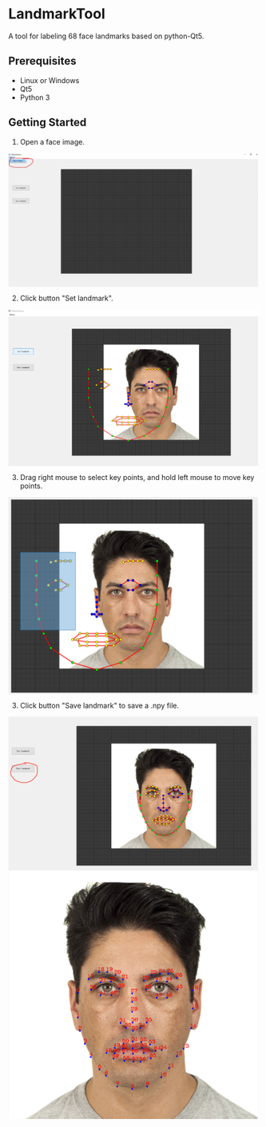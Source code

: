 # LandmarkTool
A tool for labeling 68 face landmarks based on python-Qt5.

## Prerequisites
 
 * Linux or Windows
 * Qt5
 * Python 3

## Getting Started
1. Open a face image.
<img src="https://github.com/SwordHolderSH/LandmarkTool/blob/main/demo/1.jpg" width="500" align="center" />

2. Click button "Set landmark". 

<img src="https://github.com/SwordHolderSH/LandmarkTool/blob/main/demo/2.png" width="500" align="center" />

3. Drag right mouse to select key points, and hold left mouse to move key points.
<img src="https://github.com/SwordHolderSH/LandmarkTool/blob/main/demo/3.png" width="500" align="center" />

3. Click button "Save landmark" to save a .npy file. 
<img src="https://github.com/SwordHolderSH/LandmarkTool/blob/main/demo/4.png" width="500" align="center" />
<img src="https://github.com/SwordHolderSH/LandmarkTool/blob/main/demo/save.png" width="500" align="center" />

